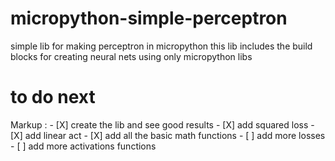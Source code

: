 # micropython-simple-perceptron
simple lib for making perceptron in micropython
this lib includes the build blocks for creating neural nets using only micropython libs
# to do next

Markup : - [X] create the lib and see good results
         - [X] add squared loss
         - [X] add linear act
         - [X] add all the basic math functions
         - [ ] add more losses
         - [ ] add more activations functions
